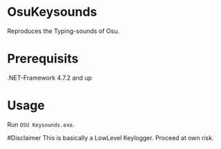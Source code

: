 # OsuKeysounds
Reproduces the Typing-sounds of Osu.

# Prerequisits
.NET-Framework 4.7.2 and up

# Usage
Run `OSU Keysounds.exe`.

#Disclaimer
This is basically a LowLevel Keylogger. Proceed at own risk.
